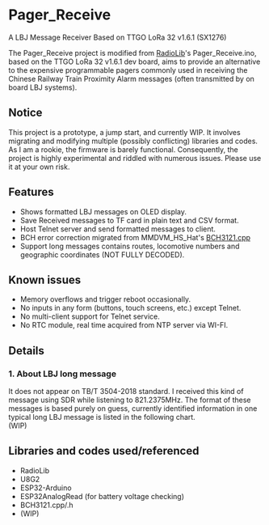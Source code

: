 # Pager_Receive
A LBJ Message Receiver Based on TTGO LoRa 32 v1.6.1 (SX1276)

The Pager_Receive project is modified from [RadioLib](https://github.com/jgromes/RadioLib)'s Pager_Receive.ino, based on the TTGO LoRa 32 v1.6.1 dev board, aims to provide an alternative to the expensive programmable pagers commonly used in receiving the Chinese Railway Train Proximity Alarm messages (often transmitted by on board LBJ systems).

## Notice
This project is a prototype, a jump start, and currently WIP.
It involves migrating and modifying multiple (possibly conflicting) libraries and codes.
As I am a rookie, the firmware is barely functional.
Consequently, the project is highly experimental and riddled with numerous issues.
Please use it at your own risk.

## Features
- Shows formatted LBJ messages on OLED display.
- Save Received messages to TF card in plain text and CSV format.
- Host Telnet server and send formatted messages to client.
- BCH error correction migrated from MMDVM_HS_Hat's [BCH3121.cpp](https://github.com/phl0/POCSAG_HS/blob/master/BCH3121.cpp)
- Support long messages contains routes, locomotive numbers and geographic coordinates (NOT FULLY DECODED).

## Known issues
- Memory overflows and trigger reboot occasionally.
- No inputs in any form (buttons, touch screens, etc.) except Telnet. 
- No multi-client support for Telnet service.
- No RTC module, real time acquired from NTP server via WI-FI.

## Details
### 1. About LBJ long message
It does not appear on TB/T 3504-2018 standard. 
I received this kind of message using SDR while listening to 821.2375MHz. 
The format of these messages is based purely on guess, currently identified information in one typical long LBJ message is listed in the following chart.  
(WIP)

## Libraries and codes used/referenced
[//]: # (todo: add links)
- RadioLib
- U8G2
- ESP32-Arduino
- ESP32AnalogRead (for battery voltage checking)
- BCH3121.cpp/.h
- (WIP)